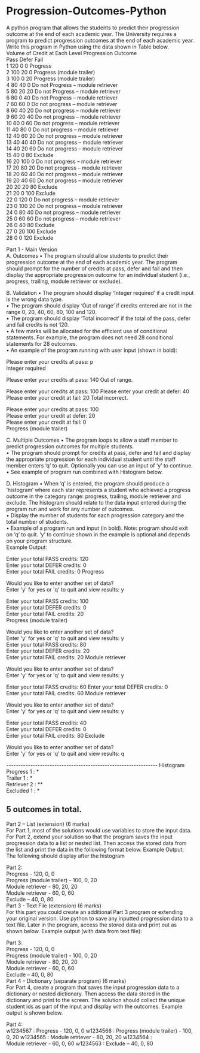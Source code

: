 # Progression-Outcomes-Python
A python program that allows the students to predict their progression outcome at the end of each academic year.
The University requires a program to predict progression outcomes at the end of each academic year. Write this program in Python using the data shown in Table below.  
   	Volume of Credit at Each Level    	Progression Outcome   
   	Pass   	Defer   	Fail   	
1   	120   	0   	0   	   Progress   
2   	100   	20   	0   	   Progress (module trailer)   
3   	100   	0   	20   	   Progress (module trailer)   
4   	80   	  40   	0   	   Do not Progress – module retriever   
5   	80   	  20   	20   	   Do not Progress – module retriever   
6   	80   	  0   	40   	   Do not Progress – module retriever   
7   	60   	  60   	0   	   Do not progress – module retriever   
8   	60   	  40   	20   	   Do not progress – module retriever   
9   	60   	  20   	40   	   Do not progress – module retriever   
10   	60   	  0   	60   	   Do not progress – module retriever   
11   	40   	  80   	0   	   Do not progress – module retriever   
12   	40   	  60   	20      	Do not progress – module retriever   
13   	40   	  40   	40   	   Do not progress – module retriever   
14   	40   	  20   	60   	   Do not progress – module retriever   
15   	40   	  0   	80   	   Exclude   
16   	20   	  100   	0   	   Do not progress – module retriever   
17   	20   	  80   	20   	   Do not progress – module retriever   
18   	20   	  60   	40   	   Do not progress – module retriever   
19   	20   	  40   	60   	   Do not progress – module retriever   
20   	20   	  20   	80   	   Exclude   
21   	20   	  0   	100      Exclude   
22   	0   	  120   	0   	   Do not progress – module retriever   
23   	0   	  100   	20   	   Do not progress – module retriever   
24   	0   	  80   	40   	   Do not progress – module retriever   
25   	0   	  60   	60   	   Do not progress – module retriever   
26   	0   	  40   	80   	   Exclude   
27   	0   	  20   	100   	Exclude   
28   	0   	  0   	120   	Exclude   

Part 1 - Main Version   
A.	Outcomes 
•	The program should allow students to predict their progression outcome at the end of each academic year. The program should prompt for the number of credits at pass, defer and fail and then display the appropriate progression outcome for an individual student (i.e., progress, trailing, module retriever or exclude).   
   
B.	Validation 
•	The program should display ‘Integer required’ if a credit input is the wrong data type.    
•	The program should display ‘Out of range’ if credits entered are not in the range 0, 20, 40, 60, 80, 100 and 120.   
•	The program should display ‘Total incorrect’ if the total of the pass, defer and fail credits is not 120.   
•	A few marks will be allocated for the efficient use of conditional statements.  For example, the program does not need 28 conditional statements for 28 outcomes.   
•	An example of the program running with user input (shown in bold):   
   
Please enter your credits at pass: p   
Integer required   
   
Please enter your credits at pass: 140 Out of range.    
   
Please enter your credits at pass: 100  Please enter your credit at defer: 40 Please enter your credit at fail: 20 Total incorrect.   
   
Please enter your credits at pass: 100   
Please enter your credit at defer: 20   
Please enter your credit at fail: 0   
Progress (module trailer)   
   
C.	Multiple Outcomes 
•	The program loops to allow a staff member to predict progression outcomes for multiple students.   
•	The program should prompt for credits at pass, defer and fail and display the appropriate progression for each individual student until the staff member enters ‘q’ to quit.  Optionally you can use an input of ‘y’ to continue.   
•	See example of program run combined with Histogram below.   
   
D.	Histogram 
•	When ‘q’ is entered, the program should produce a ‘histogram’ where each star represents a student who achieved a progress outcome in the category range: progress, trailing, module retriever and exclude. The histogram should relate to the data input entered during the program run and work for any number of outcomes.   
•	Display the number of students for each progression category and the total number of students.   
•	Example of a program run and input (in bold). Note: program should exit on ‘q’ to quit.  ‘y’ to continue shown in the example is optional and depends on your program structure.   
Example Output:   
   
Enter your total PASS credits: 120   
Enter your total DEFER credits: 0   
Enter your total FAIL credits: 0   Progress   
   
Would you like to enter another set of data?   
Enter 'y' for yes or 'q' to quit and view results: y   
   
Enter your total PASS credits: 100   
Enter your total DEFER credits: 0  
Enter your total FAIL credits: 20   
Progress (module trailer)   
   
Would you like to enter another set of data?   
Enter 'y' for yes or 'q' to quit and view results: y   
Enter your total PASS credits: 80   
Enter your total DEFER credits: 20   
Enter your total FAIL credits: 20   Module retriever   
   
Would you like to enter another set of data?   
Enter 'y' for yes or 'q' to quit and view results: y   
   
Enter your total PASS credits: 60 Enter your total DEFER credits: 0  
Enter your total FAIL credits: 60   Module retriever   
   
Would you like to enter another set of data?   
Enter 'y' for yes or 'q' to quit and view results: y   
   
Enter your total PASS credits: 40  
Enter your total DEFER credits: 0   
Enter your total FAIL credits: 80   Exclude   
   
Would you like to enter another set of data?   
Enter 'y' for yes or 'q' to quit and view results: q   
   
---------------------------------------------------------------   Histogram   
Progress 1  : *   
Trailer 1   : *   
Retriever 2 : **   
Excluded 1  : *   
   
5 outcomes in total.   
----------------------------------------------------------------      
 	   
Part 2 – List (extension) (6 marks)   
For Part 1, most of the solutions would use variables to store the input data.  For Part 2, extend your solution so that the program saves the input progression data to a list or nested list. Then access the stored data from the list and print the data in the following format below. 
Example Output: The following should display after the histogram   
   	   
Part 2:   
Progress - 120, 0, 0   
Progress (module trailer) - 100, 0, 20   
Module retriever - 80, 20, 20   
Module retriever - 60, 0, 60   
Exclude – 40, 0, 80   
Part 3 - Text File (extension) (6 marks)   
For this part you could create an additional Part 3 program or extending your original version. Use python to save any inputted progression data to a text file. Later in the program, access the stored data and print out as shown below. Example output (with data from text file):   
   
Part 3:   
Progress - 120, 0, 0   
Progress (module trailer) - 100, 0, 20   
Module retriever - 80, 20, 20   
Module retriever - 60, 0, 60   
Exclude – 40, 0, 80   
Part 4 – Dictionary (separate program) (6 marks)   
For Part 4, create a program that saves the input progression data to a dictionary or nested dictionary. Then access the data stored in the dictionary and print to the screen. The solution should collect the unique student ids as part of the input and display with the outcomes. Example output is shown below.  
   
Part 4:   
w1234567 : Progress - 120, 0, 0 w1234566 : Progress (module trailer) - 100, 0, 20 w1234565 : Module retriever - 80, 20, 20 w1234564 :  
Module retriever - 60, 0, 60 w1234563 : Exclude  – 40, 0, 80   
